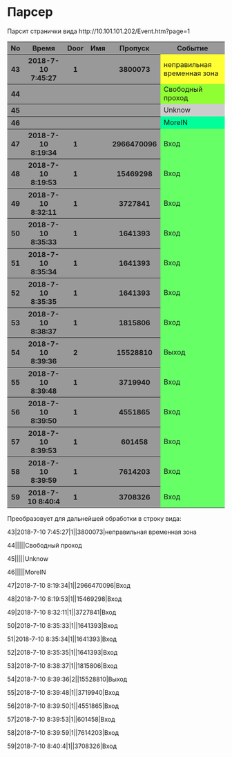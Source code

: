 # Парсер
<p>Парсит странички вида
http://10.101.101.202/Event.htm?page=1</p>


<table cellspacing="1" bgcolor="#999999" id="abc">
    <tr>
        <th>No</th>
        <th>Время</th>
        <th>Door</th>
        <th>Имя</th>
        <th>Пропуск</th>
        <th>Событие</th>
    </tr>
    <tr>
        <th>43</th>
        <th>2018-7-10 7:45:27</th>
        <th>1</th>
        <th></th>
        <th>3800073</th>
        <td bgcolor="#FFFF33">неправильная временная зона</td>
    </tr>
    <tr>
        <th>44</th>
        <th></th>
        <th></th>
        <th></th>
        <th></th>
        <td bgcolor="#8FFF33">Свободный проход</td>
    </tr>
    <tr>
        <th>45</th>
        <th></th>
        <th></th>
        <th></th>
        <th></th>
        <td bgcolor="#CCCCCC">Unknow</td>
    </tr>
    <tr>
        <th>46</th>
        <th></th>
        <th></th>
        <th></th>
        <th></th>
        <td bgcolor="#00FF99">MoreIN</td>
    </tr>
    <tr>
        <th>47</th>
        <th>2018-7-10 8:19:34</th>
        <th>1</th>
        <th></th>
        <th>2966470096</th>
        <td bgcolor="#66FF66">Вход</td>
    </tr>
    <tr>
        <th>48</th>
        <th>2018-7-10 8:19:53</th>
        <th>1</th>
        <th></th>
        <th>15469298</th>
        <td bgcolor="#66FF66">Вход</td>
    </tr>
    <tr>
        <th>49</th>
        <th>2018-7-10 8:32:11</th>
        <th>1</th>
        <th></th>
        <th>3727841</th>
        <td bgcolor="#66FF66">Вход</td>
    </tr>
    <tr>
        <th>50</th>
        <th>2018-7-10 8:35:33</th>
        <th>1</th>
        <th></th>
        <th>1641393</th>
        <td bgcolor="#66FF66">Вход</td>
    </tr>
    <tr>
        <th>51</th>
        <th>2018-7-10 8:35:34</th>
        <th>1</th>
        <th></th>
        <th>1641393</th>
        <td bgcolor="#66FF66">Вход</td>
    </tr>
    <tr>
        <th>52</th>
        <th>2018-7-10 8:35:35</th>
        <th>1</th>
        <th></th>
        <th>1641393</th>
        <td bgcolor="#66FF66">Вход</td>
    </tr>
    <tr>
        <th>53</th>
        <th>2018-7-10 8:38:37</th>
        <th>1</th>
        <th></th>
        <th>1815806</th>
        <td bgcolor="#66FF66">Вход</td>
    </tr>
    <tr>
        <th>54</th>
        <th>2018-7-10 8:39:36</th>
        <th>2</th>
        <th></th>
        <th>15528810</th>
        <td bgcolor="#66FF66">Выход</td>
    </tr>
    <tr>
        <th>55</th>
        <th>2018-7-10 8:39:48</th>
        <th>1</th>
        <th></th>
        <th>3719940</th>
        <td bgcolor="#66FF66">Вход</td>
    </tr>
    <tr>
        <th>56</th>
        <th>2018-7-10 8:39:50</th>
        <th>1</th>
        <th></th>
        <th>4551865</th>
        <td bgcolor="#66FF66">Вход</td>
    </tr>
    <tr>
        <th>57</th>
        <th>2018-7-10 8:39:53</th>
        <th>1</th>
        <th></th>
        <th>601458</th>
        <td bgcolor="#66FF66">Вход</td>
    </tr>
    <tr>
        <th>58</th>
        <th>2018-7-10 8:39:59</th>
        <th>1</th>
        <th></th>
        <th>7614203</th>
        <td bgcolor="#66FF66">Вход</td>
    </tr>
    <tr>
        <th>59</th>
        <th>2018-7-10 8:40:4</th>
        <th>1</th>
        <th></th>
        <th>3708326</th>
        <td bgcolor="#66FF66">Вход</td>
    </tr>
</table>
Преобразовует для дальнейшей обработки в строку вида:
<p>43|2018-7-10 7:45:27|1||3800073|неправильная временная зона </p>
<p>44|||||Свободный проход </p>
<p>45|||||Unknow </p>
<p>46|||||MoreIN </p>
<p>47|2018-7-10 8:19:34|1||2966470096|Вход </p>
<p>48|2018-7-10 8:19:53|1||15469298|Вход </p>
<p>49|2018-7-10 8:32:11|1||3727841|Вход </p>
<p>50|2018-7-10 8:35:33|1||1641393|Вход </p>
<p>51|2018-7-10 8:35:34|1||1641393|Вход </p>
<p>52|2018-7-10 8:35:35|1||1641393|Вход </p>
<p>53|2018-7-10 8:38:37|1||1815806|Вход </p>
<p>54|2018-7-10 8:39:36|2||15528810|Выход </p>
<p>55|2018-7-10 8:39:48|1||3719940|Вход </p>
<p>56|2018-7-10 8:39:50|1||4551865|Вход </p>
<p>57|2018-7-10 8:39:53|1||601458|Вход </p>
<p>58|2018-7-10 8:39:59|1||7614203|Вход </p>
<p>59|2018-7-10 8:40:4|1||3708326|Вход </p>
